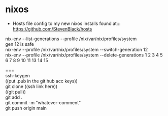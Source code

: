 # nixos  
  
- Hosts file config to my new nixos installs found at::: https://github.com/StevenBlack/hosts  
  
nix-env --list-generations --profile /nix/var/nix/profiles/system  
gen 12 is safe  
nix-env --profile /nix/var/nix/profiles/system --switch-generation 12  
nix-env --profile /nix/var/nix/profiles/system --delete-generations 1 2 3 4 5 6 7 8 9 10 11 13 14 15  
  
===  
ssh-keygen  
((put .pub in the git hub acc keys))  
git clone ((ssh link here))  
((git pull))  
git add .  
git commit -m "whatever-comment"  
git push origin main  
  


